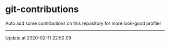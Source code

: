 # git-contributions

Auto add some contributions on this repository for more look-good profile!

---

Update at 2020-02-11 22:50:09
